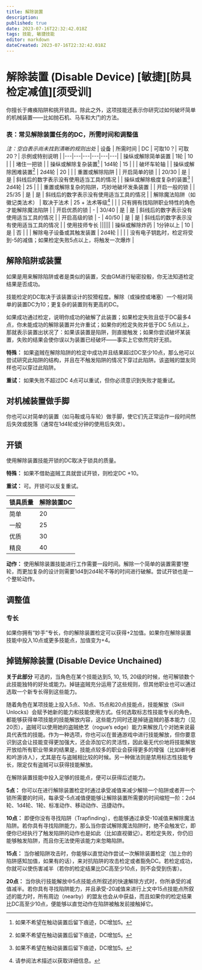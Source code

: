 ```yaml
---
title: 解除装置
description: 
published: true
date: 2023-07-16T22:32:42.018Z
tags: 技能, 敏捷技能
editor: markdown
dateCreated: 2023-07-16T22:32:42.018Z
---
```


# 解除装置 (Disable Device) \[敏捷\]\[防具检定减值\]\[须受训\]

你擅长于瘫痪陷阱和挑开锁具。除此之外，这项技能还表示你研究过如何破坏简单的机械装置——比如抛石机、马车和大门的方法。

### 表：常见解除装置任务的DC，所需时间和调整值
*注：空白表示尚未找到清晰的规则出处*
| 设备 | 所需时间 | DC | 可取10？| 可取20？| 示例或特别说明 |
|---|---|---|---|---|---|
| 操纵或解除简单装置 | 1轮 | 10 |  |  | 堵住一把锁 |
| 操纵或解除复杂装置[^1] | 1d4轮 | 15 |  |  | 破坏车轮轴 |
| 操纵或解除困难装置[^1] | 2d4轮 | 20 |  |  | 重置或解除陷阱 |
| 开启简单的锁 |  | 20/30 | 是 | 是 | 斜线后的数字表示没有使用适当工具的情况 |
| 操纵或解除极度复杂的装置[^1] | 2d4轮 | 25 |  |  | 重置或解除复杂的陷阱，巧妙地破坏发条装置 |
| 开启一般的锁 |  | 25/35 | 是 | 是 | 斜线后的数字表示没有使用适当工具的情况 |
| 解除魔法陷阱（如徽记类法术） | 取决于法术 | 25 + 法术等级[^2] |  |  | 只有拥有找陷阱职业特性的角色才能解除魔法陷阱 |
| 开启优质的锁 | - | 30/40 | 是 | 是 | 斜线后的数字表示没有使用适当工具的情况 |
| 开启高级的锁 | - | 40/50 | 是 | 是 | 斜线后的数字表示没有使用适当工具的情况 |
| 使用技师专长 ||||||
| 操纵或解除炸药 | 1分钟以上 | 10 | 是 | 否 |  |
| 解除电子设备或其触发装置 | 2d4轮 |  |  |  | 没有电子钥匙时，检定将受到-5的减值；如果检定失败5点以上，将触发一次爆炸 |

[^1]: 如果不希望在触动装置后留下痕迹，DC增加5。
[^2]: 请参阅法术描述以获取详细信息。

## 解除陷阱或装置
如果是用来解除陷阱或者是类似的装置，交由GM进行秘密投骰，你无法知道检定结果是否成功。

技能检定的DC取决于该装置设计的狡猾程度。解除（或操控或堵塞）一个相对简单的装置DC为10；更复杂的装置则有更高的DC。

如果成功通过检定，说明你成功的破解了此装置；如果检定失败且低于DC最多4点，你未能成功的解除装置并允许重试；如果你的检定失败并低于DC 5点以上，那就表示装置出状况了：如果该装置是陷阱，则直接触发；如果你尝试破坏某装置，失败的结果会使你误以为装置已经破坏——事实上它依然完好无损。

**特殊：** 如果盗贼在解除陷阱的检定中成功并且结果超过DC至少10点，那么他可以尝试研究此陷阱的结构，并且在不触发陷阱的情况下穿过此陷阱。该盗贼的盟友同样也可以穿过此陷阱。

**重试：** 如果失败不超过DC 4点可以重试，但你必须意识到失败才能重试。

## 对机械装置做手脚
你也可以对简单的装置（如马鞍或马车轮）做手脚，使它们先正常运作一段时间然后失效或脱落（通常在1d4轮或分钟的使用后失效）。

## 开锁
使用解除装置技能开锁的DC取决于锁具的质量。

**特殊：** 如果不借助盗贼工具就尝试开锁，则检定DC +10。

**重试：** 可。开锁可以反复重试。

|锁具质量|解除装置DC|
|---|---|
|简单|20|
|一般|25|
|优质|30|
|精良|40|

**动作：** 使用解除装置技能进行工作需要一段时间。解除一个简单的装置需要1整轮，而更加复杂的设计则需要1d4到2d4轮不等的时间进行破解。尝试开锁也是一个整轮动作。

## 调整值
### 专长
如果你拥有“妙手”专长，你的解除装置检定可以获得+2加值。如果你在解除装置技能中投入10点或更多技能点，加值变为+4。

## 掉链解除装置 (Disable Device Unchained)
**关于此部分** 可选的，当角色在某个技能达到5, 10, 15, 20级的时候，他可解锁数个此技能独特的好处或能力。掉链盗贼充分运用了这些规则，但其他职业也可以通过选取一个新专长得到这些能力。

随着角色在某项技能上投入5点、10点、15点和20点技能点，技能解放（Skill Unlocks）会赋予她新的能力和技能使用方式。任何选取标志性技能专长的角色，都能够获得单项技能的技能解放内容，这些能力同时还是掉链盗贼的基本能力（见20页），盗贼可以使用她的盗贼绝艺（rogue’s edge）能力来解放几个对她来说最具代表性的技能。作为一种选项，你也可以在普通游戏中进行技能解放，但你要意识到这会让技能变得更加强大，还会添加它的灵活性，因此毫无代价地将技能解放开放给所有职业带来的结果是，技能点较多的职业会获得更多的增强（比如审判者和吟游诗人），尤其是在与盗贼相比较的时候。另一种做法则是禁用标志性技能专长，限定仅有盗贼可以获得技能解放。

在解除装置技能中投入足够的技能点，便可以获得后述能力。

**5点：** 你可以在进行解除装置检定时通过承受减值来减少解除一个陷阱或者开一个锁所需要的时间，每承受-5点减值便能够让解除装置所需要的时间缩短一阶：2d4轮、1d4轮、1轮、标准动作、移动动作、迅捷动作。

**10点：** 即便你没有寻找陷阱（Trapfinding），也能够通过承受-10减值来解除魔法陷阱。若你具有寻找陷阱能力，那么当你尝试解除魔法陷阱时，绝不会触发它，即便你已经执行了触发陷阱的动作也是如此（比如直视徽记）。若检定失败，你仍旧能够触发陷阱，而且你无法使用该能力来忽略陷阱。

**15点：** 当你被陷阱攻击时，你能够以直觉动作尝试一次解除装置检定（加上你的陷阱感知加值，如果有的话），来对抗陷阱的攻击检定或者豁免DC。若检定成功，你就可以使伤害减半（若你的检定结果比DC高至少10点，则不会受到伤害）。

**20点：** 当你执行技能解放中5点技能点所叙述的快速解除方式时，你所承受的减值减半。若你具有寻找陷阱能力，并且承受-20减值来进行上文中15点技能点所叙述的能力时，所有周边（nearby）的盟友也会从中获益，而且如果你的检定结果比DC高至少10点，便能够以直觉动作在陷阱被触发前接触掉它。


